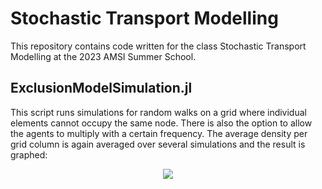 # Stochastic Transport Modelling
This repository contains code written for the class Stochastic Transport Modelling at the 2023 AMSI Summer School. 

## ExclusionModelSimulation.jl
This script runs simulations for random walks on a grid where individual elements cannot occupy the same node. There is also the option to allow the agents to multiply with a certain frequency. The average density per grid column is again averaged over several simulations and the result is graphed:

<p align="center">
  <img src="https://user-images.githubusercontent.com/122573155/212587057-dbd8f928-4178-4ece-8ddd-a342c0b82fed.svg"/>
</p>
